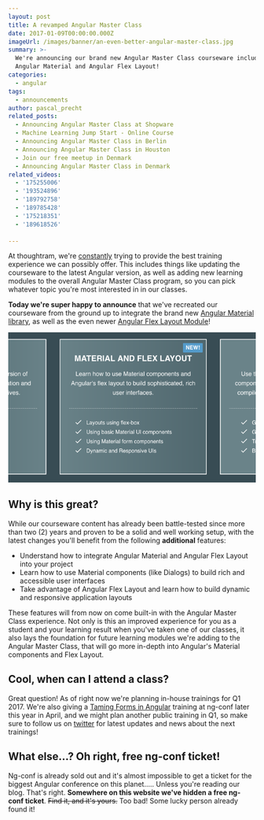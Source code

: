 ```yaml
---
layout: post
title: A revamped Angular Master Class
date: 2017-01-09T00:00:00.000Z
imageUrl: /images/banner/an-even-better-angular-master-class.jpg
summary: >-
  We're announcing our brand new Angular Master Class courseware including
  Angular Material and Angular Flex Layout!
categories:
  - angular
tags:
  - announcements
author: pascal_precht
related_posts:
  - Announcing Angular Master Class at Shopware
  - Machine Learning Jump Start - Online Course
  - Announcing Angular Master Class in Berlin
  - Announcing Angular Master Class in Houston
  - Join our free meetup in Denmark
  - Announcing Angular Master Class in Denmark
related_videos:
  - '175255006'
  - '193524896'
  - '189792758'
  - '189785428'
  - '175218351'
  - '189618526'

---
```


At thoughtram, we're [constantly](/announcements/2015/10/26/angular-master-class-extended-ngupgrade.html) trying to provide the best training experience we can possibly offer. This includes things like updating the courseware to the latest Angular version, as well as adding new learning modules to the overall Angular Master Class program, so you can pick whatever topic you're most interested in in our classes.

**Today we're super happy to announce** that we've recreated our courseware from the ground up to integrate the brand new [Angular Material library](http://material.angular.io), as well as the even newer [Angular Flex Layout Module](https://github.com/angular/flex-layout)!

<a href="http://thoughtram.io/angular-master-class.html#whats-inside" title="What's inside Angular Master Class?"><img src="/images/website-topic-box.png" alt="Angular Master Class topic box"></a>

## Why is this great?

While our courseware content has already been battle-tested since more than two (2) years and proven to be a solid and well working setup, with the latest changes you'll benefit from the following **additional** features:

- Understand how to integrate Angular Material and Angular Flex Layout into your project
- Learn how to use Material components (like Dialogs) to build rich and accessible user interfaces
- Take advantage of Angular Flex Layout and learn how to build dynamic and responsive application layouts

These features will from now on come built-in with the Angular Master Class experience. Not only is this an improved experience for you as a student and your learning result when you've taken one of our classes, it also lays the foundation for future learning modules we're adding to the Angular Master Class, that will go more in-depth into Angular's Material components and Flex Layout.

## Cool, when can I attend a class?

Great question! As of right now we're planning in-house trainings for Q1 2017. We're also giving a [Taming Forms in Angular](https://www.ng-conf.org/register/) training at ng-conf later this year in April, and we might plan another public training in Q1, so make sure to follow us on [twitter](http://twitter.com/thoughtram) for latest updates and news about the next trainings!

## What else...? Oh right, free ng-conf ticket!

Ng-conf is already sold out and it's almost impossible to get a ticket for the biggest Angular conference on this planet..... Unless you're reading our blog. That's right. **Somewhere on this website we've hidden a free ng-conf ticket**. <s>Find it, and it's yours.</s> Too bad! Some lucky person already found it!
